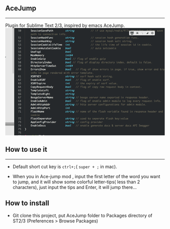 
## AceJump
------------------------

Plugin for Sublime Text 2/3, inspired by emacs AceJump.
![Alt text](./screen_cut.gif)

 

## How to use it
--------------------------

- Default short cut key is `ctrl+;`( `super + ;` in mac).

- When you in Ace-jump mod , input the first letter of the word you want to jump, and it will show some colorful letter-tips( less than 2 characters), just input the tips and Enter, it will jump there... 

 

How to install
--------------

- Git clone this project, put AceJump folder to Packages directory of ST2/3
(Preferences > Browse Packages)

 

